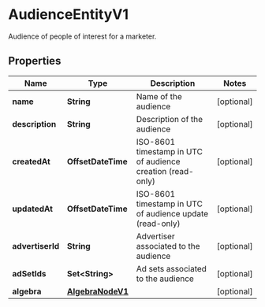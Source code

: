 

# AudienceEntityV1

Audience of people of interest for a marketer.

## Properties

| Name | Type | Description | Notes |
|------------ | ------------- | ------------- | -------------|
|**name** | **String** | Name of the audience |  [optional] |
|**description** | **String** | Description of the audience |  [optional] |
|**createdAt** | **OffsetDateTime** | ISO-8601 timestamp in UTC of audience creation (read-only) |  [optional] |
|**updatedAt** | **OffsetDateTime** | ISO-8601 timestamp in UTC of audience update (read-only) |  [optional] |
|**advertiserId** | **String** | Advertiser associated to the audience |  [optional] |
|**adSetIds** | **Set&lt;String&gt;** | Ad sets associated to the audience |  [optional] |
|**algebra** | [**AlgebraNodeV1**](AlgebraNodeV1.md) |  |  [optional] |




